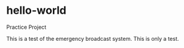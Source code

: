 # hello-world
Practice Project

This is a test of the emergency broadcast system. This is only a test.
